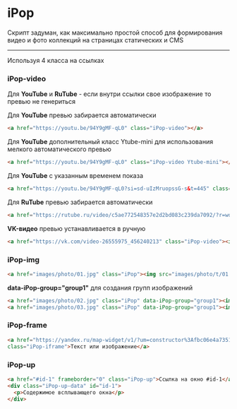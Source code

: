 # iPop 
Скрипт задуман, как максимально простой способ для формирования видео и фото коллекций на страницах статических и CMS

***

Используя 4 класса на ссылках

### iPop-video

Для **YouTube** и **RuTube** - если внутри ссылки свое изображение то превью не генериться

Для **YouTube** превью забирается автоматически
```HTML
<a href="https://youtu.be/94Y9gMF-qL0" class="iPop-video"></a>
```

Для **YouTube** дополнительный класс Ytube-mini для использования мелкого автоматического превью
```HTML
<a href="https://youtu.be/94Y9gMF-qL0" class="iPop-video Ytube-mini"></a>
```

Для **YouTube** с указанным временем показа
```HTML
<a href="https://youtu.be/94Y9gMF-qL0?si=sd-uIzMruopssG-s&t=445" class="iPop-video"></a>
```
Для **RuTube** превью забирается автоматически
 ```HTML
<a href="https://rutube.ru/video/c5ae772548357e2d2bd083c239da7092/?r=wd" class="iPop-video"></a>
```
**VK-видео** превью устанавливается в ручную
```HTML
<a href="https://vk.com/video-26555975_456240213" class="iPop-video"><img src="images/vk.jpg" alt="" title=""></a>
```

### iPop-img

```HTML
<a href="images/photo/01.jpg" class="iPop"><img src="images/photo/t/01.jpg" alt="" title="Я не в группе"></a>
```
**data-iPop-group="group1"** для создания групп изображений

```HTML                    
<a href="images/photo/02.jpg" class="iPop" data-iPop-group="group1"><img src="images/photo/t/02.jpg" alt="" title=""></a>
<a href="images/photo/03.jpg" class="iPop" data-iPop-group="group1"><img src="images/photo/t/03.jpg" alt="" title=""></a>
```

### iPop-frame

```HTML 
<a href="https://yandex.ru/map-widget/v1/?um=constructor%3Afbc06e4a7351d44f85aa4e3e5637b42daf0ac6c0ca27e1fdd7f75b79ac241526&amp;source=constructor"
class="iPop-iframe">Текст или изображение</a>
```

### iPop-up

```HTML 
<a href="#id-1" frameborder="0" class="iPop-up">Ссылка на окно #id-1</a>                    
<div class="iPop-up-data" id="id-1">
  <p>Содержимое всплывающего окна</p> 
</div>
```
